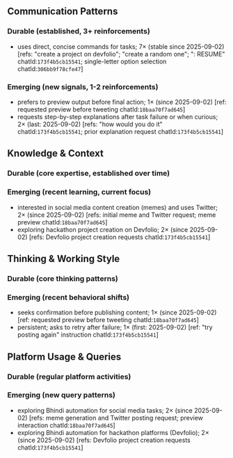 ## Communication Patterns
### Durable (established, 3+ reinforcements)
- uses direct, concise commands for tasks; 7× (stable since 2025-09-02) [refs: "create a project on devfolio"; "create a random one"; ": RESUME" chatId:`173f4b5cb15541`; single-letter option selection chatId:`306bb9f78cfe47`]

### Emerging (new signals, 1-2 reinforcements)
- prefers to preview output before final action; 1× (since 2025-09-02) [ref: requested preview before tweeting chatId:`18baa70f7ad645`]
- requests step-by-step explanations after task failure or when curious; 2× (last: 2025-09-02) [refs: "how would you do it" chatId:`173f4b5cb15541`; prior explanation request chatId:`173f4b5cb15541`]

## Knowledge & Context
### Durable (core expertise, established over time)

### Emerging (recent learning, current focus)
- interested in social media content creation (memes) and uses Twitter; 2× (since 2025-09-02) [refs: initial meme and Twitter request; meme preview chatId:`18baa70f7ad645`]
- exploring hackathon project creation on Devfolio; 2× (since 2025-09-02) [refs: Devfolio project creation requests chatId:`173f4b5cb15541`]

## Thinking & Working Style
### Durable (core thinking patterns)

### Emerging (recent behavioral shifts)
- seeks confirmation before publishing content; 1× (since 2025-09-02) [ref: requested preview before tweeting chatId:`18baa70f7ad645`]
- persistent; asks to retry after failure; 1× (first: 2025-09-02) [ref: "try posting again" instruction chatId:`173f4b5cb15541`]

## Platform Usage & Queries
### Durable (regular platform activities)

### Emerging (new query patterns)
- exploring Bhindi automation for social media tasks; 2× (since 2025-09-02) [refs: meme generation and Twitter posting request; preview interaction chatId:`18baa70f7ad645`]
- exploring Bhindi automation for hackathon platforms (Devfolio); 2× (since 2025-09-02) [refs: Devfolio project creation requests chatId:`173f4b5cb15541`]